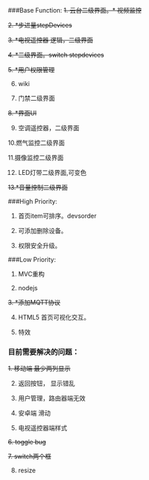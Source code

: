###Base Function:
~~1. 云台二级界面。* 视频监控~~ 

~~2. *步进量stepDevices~~ 

~~3. *电视遥控器 逻辑，二级界面~~

~~4. *二级界面。switch stepdevices~~

~~5. *用户权限管理~~

6. wiki

7. 门禁二级界面

~~8. *界面UI~~

9. 空调遥控器，二级界面

10.燃气监控二级界面

11.摄像监控二级界面

12. LED灯带二级界面,可变色

~~13.*音量控制二级界面~~


###High Priority:

1. 首页item可排序。devsorder

2. 可添加删除设备。

3. 权限安全升级。


###Low Priority:
1. MVC重构

2. nodejs

~~3. *添加MQTT协议~~

4. HTML5 首页可视化交互。

5. 特效

### 目前需要解决的问题：

~~1. 移动端 最少两列显示~~

2. 返回按钮， 显示错乱

3. 用户管理，路由器端无效

4. 安卓端 滑动

5. 电视遥控器端样式

~~6. toggle bug~~

~~7. switch两个框~~

8. resize

